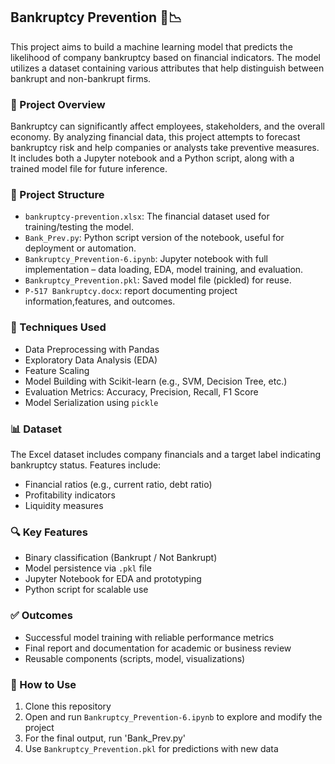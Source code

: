 ## Bankruptcy Prevention 🏦📉

This project aims to build a machine learning model that predicts the likelihood of company bankruptcy based on financial indicators. The model utilizes a dataset containing various attributes that help distinguish between bankrupt and non-bankrupt firms.

### 🚀 Project Overview
Bankruptcy can significantly affect employees, stakeholders, and the overall economy. By analyzing financial data, this project attempts to forecast bankruptcy risk and help companies or analysts take preventive measures. It includes both a Jupyter notebook and a Python script, along with a trained model file for future inference.

### 📂 Project Structure
- `bankruptcy-prevention.xlsx`: The financial dataset used for training/testing the model.
- `Bank_Prev.py`: Python script version of the notebook, useful for deployment or automation.
- `Bankruptcy_Prevention-6.ipynb`: Jupyter notebook with full implementation – data loading, EDA, model training, and evaluation.
- `Bankruptcy_Prevention.pkl`: Saved model file (pickled) for reuse.
- `P-517 Bankruptcy.docx`: report documenting project information,features, and outcomes.

### 🧠 Techniques Used
- Data Preprocessing with Pandas
- Exploratory Data Analysis (EDA)
- Feature Scaling
- Model Building with Scikit-learn (e.g., SVM, Decision Tree, etc.)
- Evaluation Metrics: Accuracy, Precision, Recall, F1 Score
- Model Serialization using `pickle`

### 📊 Dataset
The Excel dataset includes company financials and a target label indicating bankruptcy status. Features include:
- Financial ratios (e.g., current ratio, debt ratio)
- Profitability indicators
- Liquidity measures

### 🔍 Key Features
- Binary classification (Bankrupt / Not Bankrupt)
- Model persistence via `.pkl` file
- Jupyter Notebook for EDA and prototyping
- Python script for scalable use

### ✅ Outcomes
- Successful model training with reliable performance metrics
- Final report and documentation for academic or business review
- Reusable components (scripts, model, visualizations)

### 📌 How to Use
1. Clone this repository
2. Open and run `Bankruptcy_Prevention-6.ipynb` to explore and modify the project
3. For the final output, run 'Bank_Prev.py'
4. Use `Bankruptcy_Prevention.pkl` for predictions with new data

